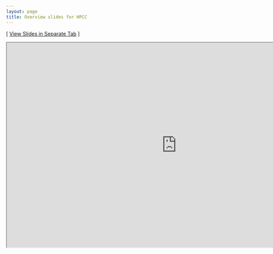 ```yaml
---
layout: page
title: Overview slides for HPCC
---
```


[ [View Slides in Separate Tab](https://hpcc.ucr.edu/presentations/2020-12-18_Workshop/hpcc_infrastructure/hpcc_infrastructure.html) ]

<iframe src="https://hpcc.ucr.edu/presentations/2020-12-18_Workshop/hpcc_infrastructure/hpcc_infrastructure.html" frameborder="1" width="930" height="560" allowfullscreen="true" mozallowfullscreen="true" webkitallowfullscreen="true"></iframe>
